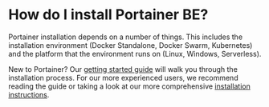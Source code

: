 # How do I install Portainer BE?

Portainer installation depends on a number of things. This includes the installation environment (Docker Standalone, Docker Swarm, Kubernetes) and the platform that the environment runs on (Linux, Windows, Serverless).

New to Portainer? Our [getting started guide](../../start/intro.md) will walk you through the installation process. For our more experienced users, we recommend reading the guide or taking a look at our more comprehensive [installation instructions](../../start/install/).
